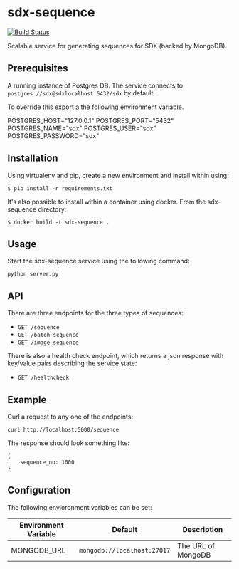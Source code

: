 # sdx-sequence

[![Build Status](https://travis-ci.org/ONSdigital/sdx-sequence.svg?branch=master)](https://travis-ci.org/ONSdigital/sdx-sequence)

Scalable service for generating sequences for SDX (backed by MongoDB).

## Prerequisites


A running instance of Postgres DB. The service connects to `postgres://sdx@sdxlocalhost:5432/sdx` by default.

To override this export a the following environment variable.

POSTGRES_HOST="127.0.0.1"
POSTGRES_PORT="5432"
POSTGRES_NAME="sdx"
POSTGRES_USER="sdx"
POSTGRES_PASSWORD="sdx"

## Installation

Using virtualenv and pip, create a new environment and install within using:

    $ pip install -r requirements.txt

It's also possible to install within a container using docker. From the sdx-sequence directory:

    $ docker build -t sdx-sequence .

## Usage

Start the sdx-sequence service using the following command:

    python server.py

## API

There are three endpoints for the three types of sequences:
 * `GET /sequence`
 * `GET /batch-sequence`
 * `GET /image-sequence`

There is also a health check endpoint, which returns a json response with key/value pairs describing the service state:
 * `GET /healthcheck`

## Example

Curl a request to any one of the endpoints:
```
curl http://localhost:5000/sequence
```

The response should look something like:
```
{
    sequence_no: 1000
}
```

## Configuration

The following envioronment variables can be set:

| Environment Variable    | Default                               | Description
|-------------------------|---------------------------------------|----------------
| MONGODB_URL             | `mongodb://localhost:27017`           | The URL of MongoDB
